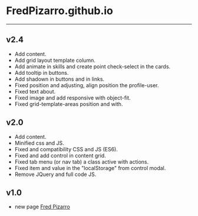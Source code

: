 # FredPizarro.github.io
---
## v2.4
- Add content.
- Add grid layout template column.
- Add animate in skills and create point check-select in the cards.
- Add tooltip in buttons.
- Add shadown in buttons and in links.
- Fixed position and adjusting, align position the profile-user.
- Fixed text about.
- Fixed image and add responsive with object-fit.
- Fixed grid-template-areas position and with.

## v2.0
- Add content.
- Minified css and JS.
- Fixed and compatibility CSS and JS (ES6).
- Fixed and add control in content grid. 
- Fixed tab menu (or nav tab) a class active with actions.
- Fixed item and value in the "localStorage" from control modal.
- Remove JQuery and full code JS.

## v1.0
- new page [Fred Pizarro](https://fredpizarro.github.io)